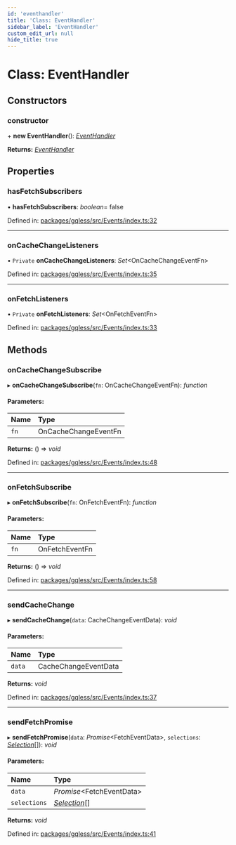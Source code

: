 ```yaml
---
id: 'eventhandler'
title: 'Class: EventHandler'
sidebar_label: 'EventHandler'
custom_edit_url: null
hide_title: true
---
```


# Class: EventHandler

## Constructors

### constructor

\+ **new EventHandler**(): [_EventHandler_](eventhandler.md)

**Returns:** [_EventHandler_](eventhandler.md)

## Properties

### hasFetchSubscribers

• **hasFetchSubscribers**: _boolean_= false

Defined in: [packages/gqless/src/Events/index.ts:32](https://github.com/gqless/gqless/blob/master/packages/gqless/src/Events/index.ts#L32)

---

### onCacheChangeListeners

• `Private` **onCacheChangeListeners**: _Set_<OnCacheChangeEventFn\>

Defined in: [packages/gqless/src/Events/index.ts:35](https://github.com/gqless/gqless/blob/master/packages/gqless/src/Events/index.ts#L35)

---

### onFetchListeners

• `Private` **onFetchListeners**: _Set_<OnFetchEventFn\>

Defined in: [packages/gqless/src/Events/index.ts:33](https://github.com/gqless/gqless/blob/master/packages/gqless/src/Events/index.ts#L33)

## Methods

### onCacheChangeSubscribe

▸ **onCacheChangeSubscribe**(`fn`: OnCacheChangeEventFn): _function_

#### Parameters:

| Name | Type                 |
| :--- | :------------------- |
| `fn` | OnCacheChangeEventFn |

**Returns:** () => _void_

Defined in: [packages/gqless/src/Events/index.ts:48](https://github.com/gqless/gqless/blob/master/packages/gqless/src/Events/index.ts#L48)

---

### onFetchSubscribe

▸ **onFetchSubscribe**(`fn`: OnFetchEventFn): _function_

#### Parameters:

| Name | Type           |
| :--- | :------------- |
| `fn` | OnFetchEventFn |

**Returns:** () => _void_

Defined in: [packages/gqless/src/Events/index.ts:58](https://github.com/gqless/gqless/blob/master/packages/gqless/src/Events/index.ts#L58)

---

### sendCacheChange

▸ **sendCacheChange**(`data`: CacheChangeEventData): _void_

#### Parameters:

| Name   | Type                 |
| :----- | :------------------- |
| `data` | CacheChangeEventData |

**Returns:** _void_

Defined in: [packages/gqless/src/Events/index.ts:37](https://github.com/gqless/gqless/blob/master/packages/gqless/src/Events/index.ts#L37)

---

### sendFetchPromise

▸ **sendFetchPromise**(`data`: _Promise_<FetchEventData\>, `selections`: [_Selection_](selection.md)[]): _void_

#### Parameters:

| Name         | Type                          |
| :----------- | :---------------------------- |
| `data`       | _Promise_<FetchEventData\>    |
| `selections` | [_Selection_](selection.md)[] |

**Returns:** _void_

Defined in: [packages/gqless/src/Events/index.ts:41](https://github.com/gqless/gqless/blob/master/packages/gqless/src/Events/index.ts#L41)
